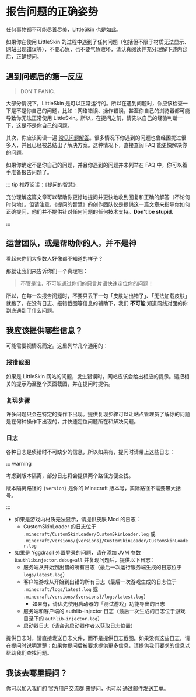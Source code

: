 # 报告问题的正确姿势

任何事物都不可能尽善尽美，LittleSkin 也是如此。

如果你在使用 LittleSkin 的过程中遇到了任何问题（包括但不限于材质无法显示、网站出现错误等），不要心急，也不要气急败坏，请认真阅读并充分理解下述内容后，正确提问。

## 遇到问题后的第一反应

> DON'T PANIC.

大部分情况下，LittleSkin 是可以正常运行的。所以在遇到问题时，你应该检查一下是不是你自己的问题，比如：网络错误、操作错误，甚至你自己的浏览器都可能导致你无法正常使用 LittleSkin。所以，在提问之前，请先以自己的经验判断一下，这是不是你自己的问题。

其次，你应该阅读一遍 [常见问题解答](/faq.html)。很多情况下你遇到的问题也曾经困扰过很多人，并且已经被总结出了解决方案。这种情况下，直接查阅 FAQ 能更快解决你的问题。

如果你确定不是你自己的问题，并且你遇到的问题并未列举在 FAQ 中，你可以着手准备报告问题了。

::: tip 推荐阅读：<a href="https://github.com/ryanhanwu/How-To-Ask-Questions-The-Smart-Way/blob/master/README-zh_CN.md" target="_blank">《提问的智慧》</a>

充分理解这篇文章可以帮助你更好地提问并更快地收到回复和正确的解答（不论何时何地）。但请注意，《提问的智慧》的创作团队仅是提供这一篇文章来指导你如何正确提问，他们并不提供针对任何问题的任何技术支持。**Don't be stupid.**

:::

## 运营团队，或是帮助你的人，并不是神

看起来你们大多数人好像都不知道的样子？

那就让我们来告诉你们一个真理吧：

> 不管是谁，不可能通过你们的只言片语快速定位你的问题！

所以，在每一次报告问题时，不要只丢下一句「皮肤站出错了」、「无法加载皮肤」就跑了。在没有日志、报错截图等信息的辅助下，我们 **不可能** 知道网线对面的你到底遇到了什么问题。

## 我应该提供哪些信息？

可能需要视情况而定。这里列举几个通用的：

### 报错截图

如果是 LittleSkin 网站的问题，发生错误时，网站应该会给出相应的提示。请把相关的提示乃至整个页面截图，并在提问时提供。

### 复现步骤

许多问题只会在特定的操作下出现。提供复现步骤可以让站点管理员了解你的问题是在何种操作下出现的，并快速定位问题所在和解决问题。

### 日志

各种日志是侦错时不可缺少的信息，所以如果有，提问时请带上这些日志：

::: warning

考虑到版本隔离，部分日志将会提供两个路径方便查找。

版本隔离路径的 `{version}` 是你的 Minecraft 版本号，实际路径不需要带大括号。

:::

- 如果是游戏内材质无法显示，请提供皮肤 Mod 的日志：
    - CustomSkinLoader 的日志位于 `.minecraft/CustomSkinLoader/CustomSkinLoader.log` 或 `.minecraft/versions/{versions}/CustomSkinLoader/CustomSkinLoader.log`
- 如果是 Yggdrasil 外置登录的问题，请在添加 JVM 参数 `-Dauthlibinjector.debug=all` 并复现问题后，提供以下日志：
    - 服务端从开始到出错的所有日志（最后一次运行服务端生成的日志位于 `logs/latest.log`）
    - 客户端游戏从开始到出错的所有日志（最后一次游戏生成的日志位于 `.minecraft/logs/latest.log` 或 `.minecraft/versions/{versions}/logs/latest.log`）
        - 如果有，请优先使用启动器的「测试游戏」功能导出的日志
    - 服务端和客户端的 authlib-injector 日志（最后一次生成的日志位于游戏目录下的 `authlib-injector.log`）
    - 启动器日志（请咨询启动器作者以获取日志位置）

提供日志时，请直接发送日志文件，而不是提供日志截图。如果没有这些日志，请在提问时说明清楚；如果你提问后被要求提供更多信息，请提供我们要求的信息以帮助我们查找问题。

## 我该去哪里提问？

你可以加入我们的 [官方用户交流群](/user-group.html) 来提问，也可以 [通过邮件发送工单](/email.html)。
